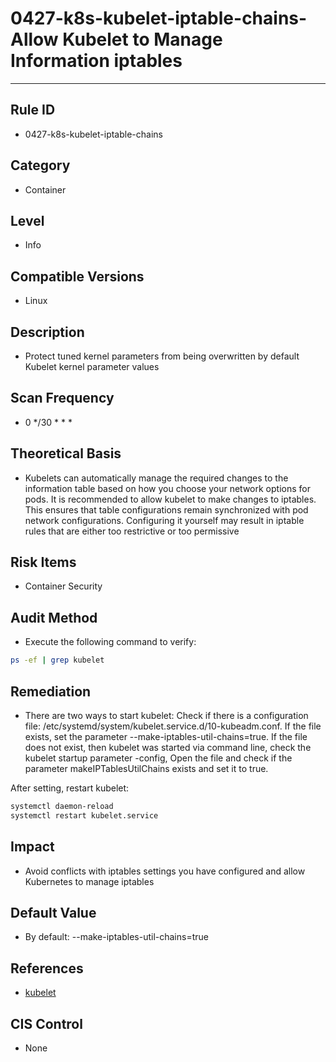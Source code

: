 # 0427-k8s-kubelet-iptable-chains-Allow Kubelet to Manage Information iptables
---

## Rule ID

- 0427-k8s-kubelet-iptable-chains


## Category

- Container


## Level

- Info


## Compatible Versions


- Linux




## Description


- Protect tuned kernel parameters from being overwritten by default Kubelet kernel parameter values



## Scan Frequency
- 0 */30 * * *

## Theoretical Basis


- Kubelets can automatically manage the required changes to the information table based on how you choose your network options for pods. It is recommended to allow kubelet to make changes to iptables. This ensures that table configurations remain synchronized with pod network configurations. Configuring it yourself may result in iptable rules that are either too restrictive or too permissive






## Risk Items


- Container Security



## Audit Method
- Execute the following command to verify:
```bash
ps -ef | grep kubelet
```



## Remediation
- There are two ways to start kubelet:
Check if there is a configuration file: /etc/systemd/system/kubelet.service.d/10-kubeadm.conf. If the file exists, set the parameter --make-iptables-util-chains=true.
If the file does not exist, then kubelet was started via command line, check the kubelet startup parameter -config,
Open the file and check if the parameter makeIPTablesUtilChains exists and set it to true.

After setting, restart kubelet:
```bash
systemctl daemon-reload
systemctl restart kubelet.service
```



## Impact


- Avoid conflicts with iptables settings you have configured and allow Kubernetes to manage iptables



## Default Value


- By default: --make-iptables-util-chains=true




## References


- [kubelet](https://kubernetes.io/docs/admin/kubelet/)



## CIS Control


- None